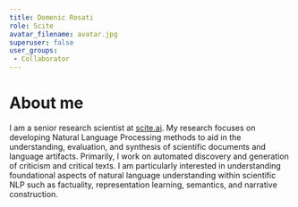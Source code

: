 ```yaml
---
title: Domenic Rosati
role: Scite
avatar_filename: avatar.jpg
superuser: false
user_groups:
 - Collaborator
---
```


# About me

I am a senior research scientist at [scite.ai](https://scite.ai). My research focuses on developing Natural Language Processing methods to aid in the understanding, evaluation, and synthesis of scientific documents and language artifacts. Primarily, I work on automated discovery and generation of criticism and critical texts. I am particularly interested in understanding foundational aspects of natural language understanding within scientific NLP such as factuality, representation learning, semantics, and narrative construction.